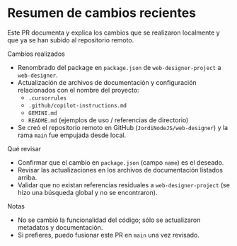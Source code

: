# Resumen de cambios recientes

Este PR documenta y explica los cambios que se realizaron localmente y que ya se han subido al repositorio remoto.

Cambios realizados

- Renombrado del package en `package.json` de `web-designer-project` a `web-designer`.
- Actualización de archivos de documentación y configuración relacionados con el nombre del proyecto:
  - `.cursorrules`
  - `.github/copilot-instructions.md`
  - `GEMINI.md`
  - `README.md` (ejemplos de uso / referencias de directorio)
- Se creó el repositorio remoto en GitHub (`JordiNodeJS/web-designer`) y la rama `main` fue empujada desde local.

Qué revisar

- Confirmar que el cambio en `package.json` (campo `name`) es el deseado.
- Revisar las actualizaciones en los archivos de documentación listados arriba.
- Validar que no existan referencias residuales a `web-designer-project` (se hizo una búsqueda global y no se encontraron).

Notas

- No se cambió la funcionalidad del código; sólo se actualizaron metadatos y documentación.
- Si prefieres, puedo fusionar este PR en `main` una vez revisado.
